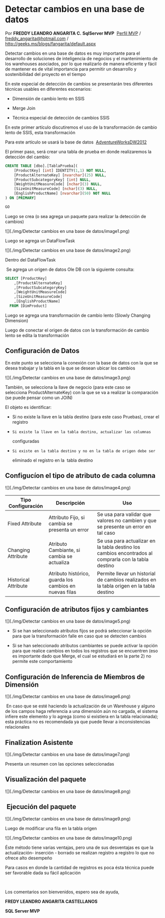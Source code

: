 



<properties
	pageTitle="Detectar cambios en una base de datos"
	description="Detectar cambios en una base de datos"
	services="servers"
	documentationCenter=""
	authors="andygonusa"
	manager=""
	editor="andygonusa"/>

<tags
	ms.service="servers"
	ms.workload="SQL"
	ms.tgt_pltfrm="na"
	ms.devlang="na"
	ms.topic="how-to-article"
	ms.date="05/16/2016"
	ms.author="andygonusa"/>


# Detectar cambios en una base de datos 


Por **FREDDY LEANDRO ANGARITA C.**
**SqlServer MVP** 
[Perfil MVP](https://mvp.support.microsoft.com/es-es/mvp/Freddy%20Leandro%20Angarita%20Castellanos-4028407) / <freddy_angarita@hotmail.com> / <http://geeks.ms/blogs/fangarita/default.aspx>

Detectar cambios en una base de datos es muy importante para el
desarrollo de soluciones de inteligencia de negocios y el mantenimiento
de los warehouses asociados, por lo que realizarlo de manera eficiente y
fácil de mantener es de vital importancia para permitir un desarrollo y
sostenibilidad del proyecto en el tiempo

En este especial de detección de cambios se presentarán tres diferentes
técnicas usables en diferentes escenarios:

- Dimensión de cambio lento en SSIS

-    Merge Join

-    Técnica especial de detección de cambios SSIS

    

En este primer artículo discutiremos el uso de la transformación de
cambio lento de SSIS, esta transformación

Para este artículo se usará la base de datos 
[AdventureWorksDW2012](http://msftdbprodsamples.codeplex.com/downloads/get/165405)

El primer paso, será crear una tabla de prueba en donde realizaremos la
detección del cambio:



``` SQL
CREATE TABLE [dbo].[TablaPrueba](
    [ProductKey] [int] IDENTITY(1,1) NOT NULL,
    [ProductAlternateKey] [nvarchar](25) NULL,
    [ProductSubcategoryKey] [int] NULL,
    [WeightUnitMeasureCode] [nchar](3) NULL,
    [SizeUnitMeasureCode] [nchar](3) NULL,
    [EnglishProductName] [nvarchar](50) NOT NULL
) ON [PRIMARY]

GO
```

Luego se crea (o sea agrega un paquete para realizar la detección de
cambios)

![](./img/Detectar cambios en una base de datos/image1.png)

Luego se agrega un DataFlowTask

![](./img/Detectar cambios en una base de datos/image2.png)

Dentro del DataFlowTask

 Se agrega un origen de datos Ole DB con la siguiente consulta:



<!-- -->
``` SQL
SELECT [ProductKey]
    ,[ProductAlternateKey]
    ,[ProductSubcategoryKey]
    ,[WeightUnitMeasureCode]
    ,[SizeUnitMeasureCode]
    ,[EnglishProductName]
  FROM [DimProduct]
```

Luego se agrega una transformación de cambio lento (Slowly Changing
Dimension)

Luego de conectar el origen de datos con la transformación de cambio
lento se edita la transformación

Configuración de Datos
----------------------

En este punto se selecciona la conexión con la base de datos con la que
se desea trabajar y la tabla en la que se desean ubicar los cambios

![](./img/Detectar cambios en una base de datos/image3.png)

También, se selecciona la llave de negocio (para este caso se
selecciona ProductAlternateKey) con la que se va a realizar la
comparación (se puede pensar como un JOIN)

El objeto es identificar:

- Si no existe la llave en la tabla destino (para este caso Pruebas),
    crear el registro

-     Si existe la llave en la tabla destino, actualizar las columnas
    configuradas

-     Si existe en la tabla destino y no en la tabla de origen debe ser
    eliminado el registro en la  tabla destino

    

Configucíon el tipo de atributo de cada columna
-----------------------------------------------

![](./img/Detectar cambios en una base de datos/image4.png)

|  Tipo Configuración  |   Descripción  |    Uso|
|---------|----------|-------|
|  Fixed Attribute    |    Attributo Fijo, si cambia se presenta un error |          Se usa para validar que valores no cambien y que se presente un error en tal caso|
|  Changing Attribute   |  Atributo Cambiante, si cambia se actualiza   |            Se usa para actualizar en la tabla destino los cambios encontrados al comprarla con la tabla destino|
|  Historical Attribute |  Atributo histórico, guarda los cambios en nuevas filas  | Permite llevar un historial de cambios realizados en la tabla origen en la tabla destino|

Configuración de atributos fijos y cambiantes
---------------------------------------------

![](./img/Detectar cambios en una base de datos/image5.png)

<!-- -->

- Si se han seleccionado atributos fijos se podrá seleccionar la
    opción para que la transformación falle en caso que se detecten
    cambios

-    Si se han seleccionado atributos cambiantes se puede activar la
    opción para que realice cambios en todos los registros que se
    encuentren (eso es importante dado que Merge, el cual se estudiará
    en la parte 2) no permite este comportamiento

    

Configuración de Inferencia de Miembros de Dimensión
----------------------------------------------------

![](./img/Detectar cambios en una base de datos/image6.png)

 En caso que se esté haciendo la actualización de un Warehouse y alguno
de los campos haga referencia a una dimensión aún no cargada, el sistema
infiere este elemento y lo agrega (como si existiera en la tabla
relacionada); esta práctica no es recomendada ya que puede llevar a
inconsistencias relacionales

Finalization Asistente
----------------------

![](./img/Detectar cambios en una base de datos/image7.png)

Presenta un resumen con las opciones seleccionadas

Visualización del paquete
-------------------------

![](./img/Detectar cambios en una base de datos/image8.png)

 Ejecución del paquete
----------------------

![](./img/Detectar cambios en una base de datos/image9.png)

Luego de modificar una fila en la tabla origen

![](./img/Detectar cambios en una base de datos/image10.png)

Éste método tiene varias ventajas, pero una de sus desventajas es que la
actualización- inserción - borrado se realizan registro a registro lo
que no ofrece alto desempeño

Para casos en donde la cantidad de registros es poca ésta técnica puede
ser favorable dada su fácil aplicación

 

Los comentarios son bienvenidos, espero sea de ayuda,

**FREDY LEANDRO ANGARITA CASTELLANOS**

**SQL Server MVP**
